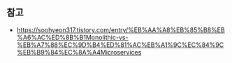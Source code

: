 


## 참고
- https://soohyeon317.tistory.com/entry/%EB%AA%A8%EB%85%B8%EB%A6%AC%ED%8B%B1Monolithic-vs-%EB%A7%88%EC%9D%B4%ED%81%AC%EB%A1%9C%EC%84%9C%EB%B9%84%EC%8A%A4Microservices
